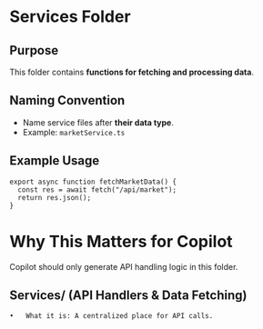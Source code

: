 # Services Folder

## Purpose
This folder contains **functions for fetching and processing data**.

## Naming Convention
- Name service files after **their data type**.
- Example: `marketService.ts`

## Example Usage
```tsx
export async function fetchMarketData() {
  const res = await fetch("/api/market");
  return res.json();
}
```

# Why This Matters for Copilot

Copilot should only generate API handling logic in this folder.

## Services/ (API Handlers & Data Fetching)
	•	What it is: A centralized place for API calls.